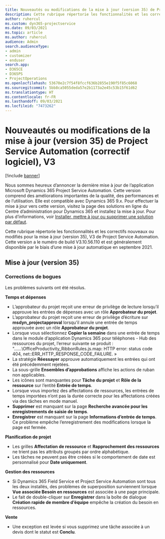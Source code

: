 ```yaml
---
title: Nouveautés ou modifications de la mise à jour (version 35) de Project Service Automation (correctif logiciel), V3
description: Cette rubrique répertorie les fonctionnalités et les correctifs disponibles dans la mise à jour de la version 35, V3 de Microsoft Dynamics 365 Project Service Automation.
author: ruhercul
ms.custom: dyn365-projectservice
ms.date: 09/03/2021
ms.topic: article
ms.author: ruhercul
audience: Admin
search.audienceType:
- admin
- customizer
- enduser
search.app:
- D365CE
- D365PS
- ProjectOperations
ms.openlocfilehash: 53670e2c7f54f8fccf636b2855e190f5f85c6068
ms.sourcegitcommit: 5bb8ca5055deda57e2b1173a2e45c53b15f61d62
ms.translationtype: HT
ms.contentlocale: fr-FR
ms.lasthandoff: 09/03/2021
ms.locfileid: "7473262"
---
```

# <a name="whats-new-or-changed-in-project-service-automation-update-release-35-v3"></a>Nouveautés ou modifications de la mise à jour (version 35) de Project Service Automation (correctif logiciel), V3

[!include [banner](../includes/psa-now-project-operations.md)]

Nous sommes heureux d’annoncer la dernière mise à jour de l’application Microsoft Dynamics 365 Project Service Automation. Cette version comprend des améliorations importantes de la qualité, des performances et de l’utilisation. Elle est compatible avec Dynamics 365 9.x. Pour effectuer la mise à jour vers cette version, visitez la page des solutions en ligne du Centre d’administration pour Dynamics 365 et installez la mise à jour. Pour plus d’informations, voir [Installer, mettre à jour ou supprimer une solution par défaut](/power-platform/admin/install-remove-preferred-solution).

Cette rubrique répertorie les fonctionnalités et les correctifs nouveaux ou modifiés pour la mise à jour (version 35), V3 de Project Service Automation. Cette version a le numéro de build V3.10.56.110 et est généralement disponible par le biais d’une mise à jour automatique en septembre 2021.

## <a name="update-release-35"></a>Mise à jour (version 35)

### <a name="bug-fixes"></a>Corrections de bogues

Les problèmes suivants ont été résolus.

**Temps et dépenses**

- L’approbateur du projet reçoit une erreur de privilège de lecture lorsqu’il approuve les entrées de dépenses avec un rôle **Approbateur du projet**.
- L’approbateur du projet reçoit une erreur de privilège d’écriture sur **msdyn_projectapproval** lorsqu’il annule une entrée de temps approuvée avec un rôle **Approbateur du projet**.
- Lorsque vous sélectionnez **Copier la semaine** dans une entrée de temps dans le module d’application Dynamics 365 pour téléphones - Hub des ressources du projet, l’erreur suivante se produit : "......\OfficeProductivity_RibbonRules.js.map: HTTP error: status code 404, net::ERR_HTTP_RESPONSE_CODE_FAILURE. »
- La stratégie **Réessayer** approuve automatiquement les entrées qui ont été précédemment rejetées.
- La sous-grille **Ensembles d’approbations** affiche les actions de ruban non applicables.
- Les icônes sont manquantes pour **Tâche du projet** et **Rôle de la ressource** sur l’entité **Entrée de temps**.
- Lorsque vous importez des affectations de ressources, les entrées de temps importées n’ont pas la durée correcte pour les affectations créées via des tâches en mode manuel.
- **Supprimer** est manquant sur la page **Recherche avancée pour les enregistrements de saisie de temps**.
- **Enregistrer** est manquant sur la page **Informations d’entrée de temps**. Ce problème empêche l’enregistrement des modifications lorsque la page est fermée.

**Planification de projet**

- Les grilles **Affectation de ressource** et **Rapprochement des ressources** ne trient pas les attributs groupés par ordre alphabétique.
- Les tâches ne peuvent pas être créées si le comportement de date est personnalisé pour **Date uniquement**.

**Gestion des ressources**

- Si Dynamics 365 Field Service et Project Service Automation sont tous les deux installés, des problèmes de superposition surviennent lorsque **Vue associée Besoin en ressources** est associée à une page principale.
- Le fait de double-cliquer sur **Enregistrer** dans la boîte de dialogue **Création rapide de membre d’équipe** empêche la création du besoin en ressources.

**Vente**

- Une exception est levée si vous supprimez une tâche associée à un devis dont le statut est **Conclu**.
